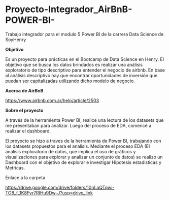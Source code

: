 # Proyecto-Integrador_AirBnB-POWER-BI-
Trabajo integrador para el modulo 5 Power BI de la carrera Data Science de SoyHenry

**Objetivo**

Es un proyecto para prácticas en el Bootcamp de Data Science en Henry.
El objetivo que se busca los datos brindados es realizar una análisis exploratorio de tipo descriptivo para entender el negocio de airbnb. 
En base al análisis descriptivo hay que encontrar oportunidades de inversión que puedan ser capitalizadas utilizando dicho modelo de negocio.


**Acerca de AirBnB**

https://www.airbnb.com.ar/help/article/2503


**Sobre el proyecto**

A través de la herramienta Power BI, realice una lectura de los datasets que me presentaban para analizar. Luego del proceso de EDA, comencé a realizar el dashboard.

El proyecto se hizo a traves de la herramienta de Power BI, trabajando con los datasets propuestos para el analisis.
Mediante el proceso EDA (El análisis exploratorio de datos, que implica el uso de gráficos y visualizaciones para explorar y analizar un conjunto de datos) se realizo un Dashboard con el objetivo de explorar e investigar Hipotesis estadisticas y Metricas.


Enlace a la carpeta

https://drive.google.com/drive/folders/10nLaQTqwi-TO8_f_1K8Fyr7RIHu9Dw-J?usp=drive_link
